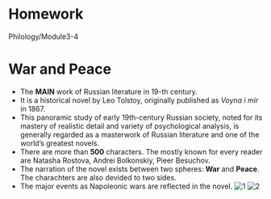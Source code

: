 # Homework
Philology/Module3-4
# War and Peace
+ The **MAIN** work of Russian literature in 19-th century.
+ It is a historical novel by Leo Tolstoy, originally published as *Voyna i mir* in 1867. 
+ This panoramic study of early 19th-century Russian society, noted for its mastery of realistic detail and variety of psychological analysis, is generally regarded as a masterwork of Russian literature and one of the world’s greatest novels.
+ There are more than **500** characters. The mostly known for every reader are Natasha Rostova, Andrei Bolkonskiy, Pieer Besuchov.
+ The narration of the novel exists between two spheres: **War** and **Peace**. The charachters are also devided to two sides.
+ The major events as Napoleonic wars are reflected in the novel.
![1](https://ichef.bbci.co.uk/news/ws/660/amz/worldservice/live/assets/images/2016/01/07/160107120919_war_and_peace_cast_new_624x351_bbc_nocredit.jpg "BBC version of Tolstoy's novel")
![2](http://www.gift-books.ru/images/product_images/popup_images/1606_1.jpg "The first edition")
